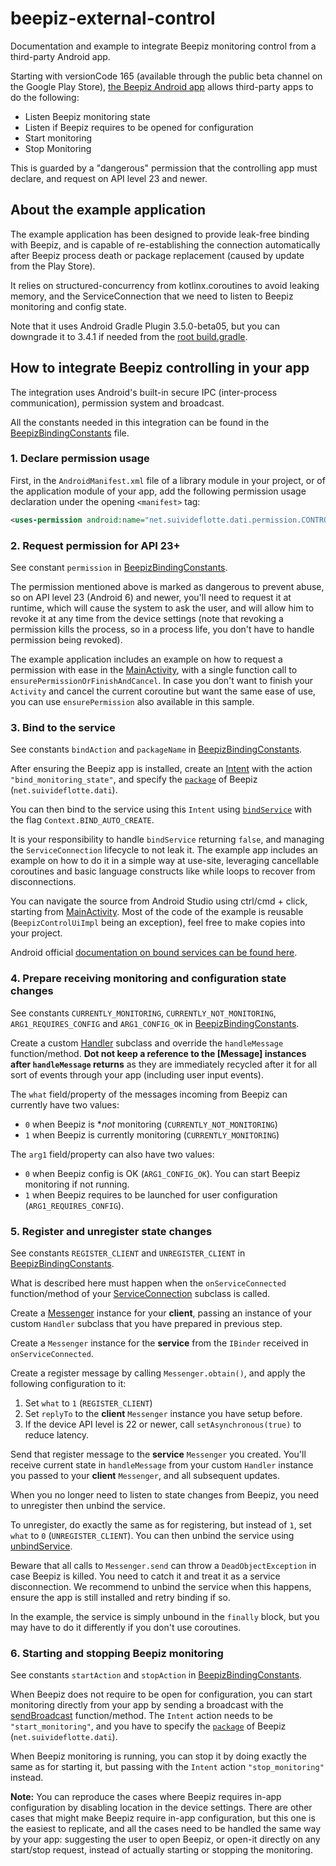 # beepiz-external-control

Documentation and example to integrate Beepiz monitoring control from a third-party Android app.

Starting with versionCode 165 (available through the public beta channel on the Google Play Store),
[the Beepiz Android app](https://play.google.com/store/apps/details?id=net.suivideflotte.dati)
allows third-party apps to do the following:
* Listen Beepiz monitoring state
* Listen if Beepiz requires to be opened for configuration
* Start monitoring
* Stop Monitoring

This is guarded by a "dangerous" permission that the controlling app must declare, and request on
API level 23 and newer.

## About the example application

The example application has been designed to provide leak-free binding with Beepiz, and is
capable of re-establishing the connection automatically after Beepiz process death or package
replacement (caused by update from the Play Store).

It relies on structured-concurrency from kotlinx.coroutines to avoid leaking memory, and the
ServiceConnection that we need to listen to Beepiz monitoring and config state.

Note that it uses Android Gradle Plugin 3.5.0-beta05, but you can downgrade it to 3.4.1 if needed
from the [root build.gradle].

## How to integrate Beepiz controlling in your app

The integration uses Android's built-in secure IPC (inter-process communication), permission
system and broadcast.

All the constants needed in this integration can be found in the [BeepizBindingConstants] file.

### 1. Declare permission usage

First, in the `AndroidManifest.xml` file of a library module in your project, or of the application
module of your app, add the following permission usage declaration under the opening `<manifest>`
tag:

```xml
<uses-permission android:name="net.suivideflotte.dati.permission.CONTROL_MONITORING" />
```

### 2. Request permission for API 23+

See constant `permission` in [BeepizBindingConstants].

The permission mentioned above is marked as dangerous to prevent abuse, so on API level 23
(Android 6) and newer, you'll need to request it at runtime, which will cause the system to ask the
user, and will allow him to revoke it at any time from the device settings (note that revoking a
permission kills the process, so in a process life, you don't have to handle permission being
revoked).

The example application includes an example on how to request a permission with ease in the
[MainActivity], with a single function call to `ensurePermissionOrFinishAndCancel`. In case you
don't want to finish your `Activity` and cancel the current coroutine but want the same ease of use,
you can use `ensurePermission` also available in this sample.

### 3. Bind to the service

See constants `bindAction` and `packageName` in [BeepizBindingConstants].

After ensuring the Beepiz app is installed, create an [Intent] with the action
`"bind_monitoring_state"`, and specify the [`package`][setPackage] of Beepiz (`net.suivideflotte.dati`).

You can then bind to the service using this `Intent` using [`bindService`][bindService] with the
flag `Context.BIND_AUTO_CREATE`.

It is your responsibility to handle `bindService` returning `false`, and managing the
`ServiceConnection` lifecycle to not leak it. The example app includes an example on how to do it
in a simple way at use-site, leveraging cancellable coroutines and basic language constructs like
while loops to recover from disconnections.

You can navigate the source from Android Studio using ctrl/cmd + click, starting from [MainActivity].
Most of the code of the example is reusable (`BeepizControlUiImpl` being an exception), feel free to
make copies into your project.

Android official [documentation on bound services can be found here](
https://developer.android.com/guide/components/bound-services#kotlin
).

### 4. Prepare receiving monitoring and configuration state changes

See constants `CURRENTLY_MONITORING`, `CURRENTLY_NOT_MONITORING`, `ARG1_REQUIRES_CONFIG` and
`ARG1_CONFIG_OK` in [BeepizBindingConstants].

Create a custom [Handler] subclass and override the `handleMessage` function/method.
**Dot not keep a reference to the [Message] instances after `handleMessage` returns** as they are
immediately recycled after it for all sort of events through your app (including user input events).

The `what` field/property of the messages incoming from Beepiz can currently have two values:
* `0` when Beepiz is **not* monitoring (`CURRENTLY_NOT_MONITORING`)
* `1` when Beepiz is currently monitoring (`CURRENTLY_MONITORING`)

The `arg1` field/property can also have two values:
* `0` when Beepiz config is OK (`ARG1_CONFIG_OK`). You can start Beepiz monitoring if not running.
* `1` when Beepiz requires to be launched for user configuration (`ARG1_REQUIRES_CONFIG`).

### 5. Register and unregister state changes

See constants `REGISTER_CLIENT` and `UNREGISTER_CLIENT` in [BeepizBindingConstants].

What is described here must happen when the `onServiceConnected` function/method of your
[ServiceConnection] subclass is called.

Create a [Messenger] instance for your **client**, passing an instance of your custom `Handler` subclass
that you have prepared in previous step.

Create a `Messenger` instance for the **service** from the `IBinder` received in `onServiceConnected`.

Create a register message by calling `Messenger.obtain()`, and apply the following configuration to
it:
1. Set `what` to `1` (`REGISTER_CLIENT`)
2. Set `replyTo` to the **client** `Messenger` instance you have setup before.
3. If the device API level is 22 or newer, call `setAsynchronous(true)` to reduce latency.

Send that register message to the **service** `Messenger` you created.
You'll receive current state in `handleMessage` from your custom `Handler` instance you passed to
your **client** `Messenger`, and all subsequent updates.

When you no longer need to listen to state changes from Beepiz, you need to unregister then unbind
the service.

To unregister, do exactly the same as for registering, but instead of `1`, set `what` to `0`
(`UNREGISTER_CLIENT`). You can then unbind the service using [unbindService].

Beware that all calls to `Messenger.send` can throw a `DeadObjectException` in case Beepiz is killed.
You need to catch it and treat it as a service disconnection. We recommend to unbind the service
when this happens, ensure the app is still installed and retry binding if so.

In the example, the service is simply unbound in the `finally` block, but you may have to do it
differently if you don't use coroutines.

### 6. Starting and stopping Beepiz monitoring

See constants `startAction` and `stopAction` in [BeepizBindingConstants].

When Beepiz does not require to be open for configuration, you can start monitoring directly from
your app by sending a broadcast with the [sendBroadcast] function/method. The `Intent` action needs
to be `"start_monitoring"`, and you have to specify the [`package`][setPackage] of Beepiz
(`net.suivideflotte.dati`).

When Beepiz monitoring is running, you can stop it by doing exactly the same as for starting it,
but passing with the `Intent` action `"stop_monitoring"` instead.

**Note:** You can reproduce the cases where Beepiz requires in-app configuration by disabling
location in the device settings. There are other cases that might make Beepiz require in-app
configuration, but this one is the easiest to replicate, and all the cases need to be handled the
same way by your app: suggesting the user to open Beepiz, or open-it directly on any start/stop
request, instead of actually starting or stopping the monitoring.

[MainActivity]: /example-app/src/main/java/com/example/beepizcontrol/MainActivity.kt
[root build.gradle]: /build.gradle
[BeepizBindingConstants]: /example-app/src/main/java/com/example/beepizcontrol/BeepizBindingConstants.kt
[Intent]: https://developer.android.com/reference/android/content/Intent.html
[setPackage]: https://developer.android.com/reference/android/content/Intent.html#setPackage(java.lang.String)
[bindService]: https://developer.android.com/reference/android/content/Context.html#bindService(android.content.Intent,%20android.content.ServiceConnection,%20int)
[Messenger]: https://developer.android.com/reference/android/os/Messenger.html
[Handler]: https://developer.android.com/reference/android/os/Handler.html
[ServiceConnection]: https://developer.android.com/reference/android/content/ServiceConnection.html
[unbindService]: https://developer.android.com/reference/android/content/Context.html#unbindService(android.content.ServiceConnection)
[sendBroadcast]: https://developer.android.com/reference/android/content/Context.html#sendBroadcast(android.content.Intent)
